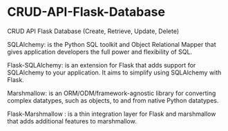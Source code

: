 # CRUD-API-Flask-Database
CRUD API Flask Database (Create, Retrieve, Update, Delete)

SQLAlchemy: is the Python SQL toolkit and Object Relational Mapper that gives application developers the full power and flexibility of SQL.

 Flask-SQLAlchemy: is an extension for Flask that adds support for SQLAlchemy to your application. It aims to simplify using SQLAlchemy with Flask.
 
 Marshmallow: is an ORM/ODM/framework-agnostic library for converting complex datatypes, such as objects, to and from native Python datatypes.
 
 Flask-Marshmallow : is a thin integration layer for Flask and marshmallow that adds additional features to marshmallow.
